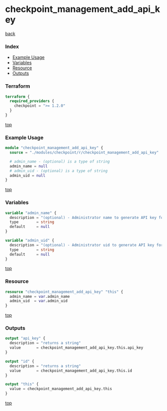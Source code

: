 # checkpoint_management_add_api_key

[back](../checkpoint.md)

### Index

- [Example Usage](#example-usage)
- [Variables](#variables)
- [Resource](#resource)
- [Outputs](#outputs)

### Terraform

```terraform
terraform {
  required_providers {
    checkpoint = ">= 1.2.0"
  }
}
```

[top](#index)

### Example Usage

```terraform
module "checkpoint_management_add_api_key" {
  source = "./modules/checkpoint/r/checkpoint_management_add_api_key"

  # admin_name - (optional) is a type of string
  admin_name = null
  # admin_uid - (optional) is a type of string
  admin_uid = null
}
```

[top](#index)

### Variables

```terraform
variable "admin_name" {
  description = "(optional) - Administrator name to generate API key for."
  type        = string
  default     = null
}

variable "admin_uid" {
  description = "(optional) - Administrator uid to generate API key for."
  type        = string
  default     = null
}
```

[top](#index)

### Resource

```terraform
resource "checkpoint_management_add_api_key" "this" {
  admin_name = var.admin_name
  admin_uid  = var.admin_uid
}
```

[top](#index)

### Outputs

```terraform
output "api_key" {
  description = "returns a string"
  value       = checkpoint_management_add_api_key.this.api_key
}

output "id" {
  description = "returns a string"
  value       = checkpoint_management_add_api_key.this.id
}

output "this" {
  value = checkpoint_management_add_api_key.this
}
```

[top](#index)